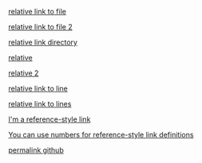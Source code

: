 [relative link to file](pictures/newdir/elements.html)

[relative link to file 2](doc/../pictures/./edu.html)

[relative link directory](newdir)

[relative](pictures/edu.html)

[relative 2](pictures/TEST.md)

[relative link to line](https://github.com/iremugurlu/iremugurlu.github.io/commit/93b129dc5fa9e96bdb0b1399d6528f42f8a04eb3/generic.html#L4)

[relative link to lines](generic.html#L5-L10)

[I'm a reference-style link][Arbitrary case-insensitive reference text]

[arbitrary case-insensitive reference text]: pictures/newdir/elements.html

[You can use numbers for reference-style link definitions][1]

[1]: pictures/newdir/irem.md

[permalink github](https://github.com/tudorpopovici1/demo-plugin-jetbrains-project/blob/cf925c192b45c9310a2dcc874573f393024f3be2/src/main/java/actions/MarkdownAction.java#L55)

